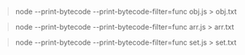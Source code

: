 
> node --print-bytecode --print-bytecode-filter=func obj.js > obj.txt

> node --print-bytecode --print-bytecode-filter=func arr.js > arr.txt

> node --print-bytecode --print-bytecode-filter=func set.js > set.txt
